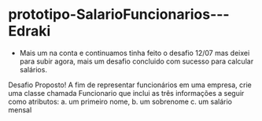 # prototipo-SalarioFuncionarios---Edraki
+ Mais um na conta e continuamos tinha feito o desafio 12/07 mas deixei para subir agora, mais um desafio concluido com sucesso para calcular salários.

Desafio Proposto!
A fim de representar funcionários em uma empresa, crie uma classe chamada Funcionario que inclui as
três informações a seguir como atributos:
a. um primeiro nome,
b. um sobrenome
c. um salário mensal
